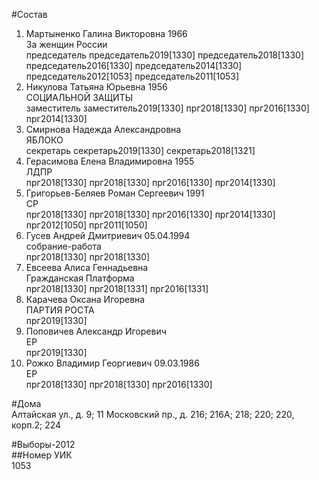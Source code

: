 #Состав  
1. Мартыненко Галина Викторовна 1966  
    За женщин России  
    председатель председатель2019[1330] председатель2018[1330] председатель2016[1330] председатель2014[1330] председатель2012[1053] председатель2011[1053]  
2. Никулова Татьяна Юрьевна 1956  
    СОЦИАЛЬНОЙ ЗАЩИТЫ  
    заместитель заместитель2019[1330] прг2018[1330] прг2016[1330] прг2014[1330]  
3. Смирнова Надежда Александровна  
    ЯБЛОКО  
    секретарь секретарь2019[1330] секретарь2018[1321]  
4. Герасимова Елена Владимировна 1955  
    ЛДПР  
    прг2018[1330] прг2018[1330] прг2016[1330] прг2014[1330]  
5. Григорьев-Беляев Роман Сергеевич 1991  
    СР  
    прг2018[1330] прг2018[1330] прг2016[1330] прг2014[1330] прг2012[1050] прг2011[1050]  
6. Гусев Андрей Дмитриевич 05.04.1994  
    собрание-работа  
    прг2018[1330] прг2018[1330]  
7. Евсеева Алиса Геннадьевна  
    Гражданская Платформа  
    прг2018[1330] прг2018[1331] прг2016[1331]  
8. Карачева Оксана Игоревна  
    ПАРТИЯ РОСТА  
    прг2019[1330]  
9. Поповичев Александр Игоревич  
    ЕР  
    прг2019[1330]  
10. Рожко Владимир Георгиевич 09.03.1986  
    ЕР  
    прг2018[1330] прг2018[1330] прг2016[1330]  
  
#Дома  
Алтайская ул., д. 9; 11 Московский пр., д. 216; 216А; 218; 220; 220, корп.2; 224  
  
#Выборы-2012  
##Номер УИК  
1053  
